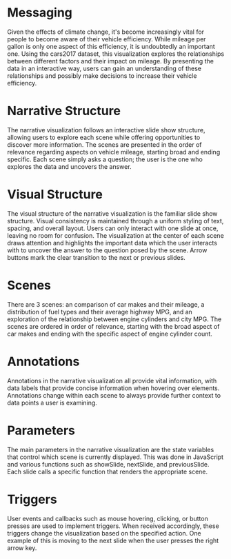 # Messaging

Given the effects of climate change, it's become increasingly vital for people to become aware of their vehicle efficiency. While mileage per gallon is only one aspect of this efficiency, it is undoubtedly an important one. Using the cars2017 dataset, this visualization explores the relationships between different factors and their impact on mileage. By presenting the data in an interactive way, users can gain an understanding of these relationships and possibly make decisions to increase their vehicle efficiency.

# Narrative Structure

The narrative visualization follows an interactive slide show structure, allowing users to explore each scene while offering opportunities to discover more information. The scenes are presented in the order of relevance regarding aspects on vehicle mileage, starting broad and ending specific. Each scene simply asks a question; the user is the one who explores the data and uncovers the answer.

# Visual Structure

The visual structure of the narrative visualization is the familiar slide show structure. Visual consistency is maintained through a uniform styling of text, spacing, and overall layout. Users can only interact with one slide at once, leaving no room for confusion. The visualization at the center of each scene draws attention and highlights the important data which the user interacts with to uncover the answer to the question posed by the scene. Arrow buttons mark the clear transition to the next or previous slides.

# Scenes

There are 3 scenes: an comparison of car makes and their mileage, a distribution of fuel types and their average highway MPG, and an exploration of the relationship between engine cylinders and city MPG. The scenes are ordered in order of relevance, starting with the broad aspect of car makes and ending with the specific aspect of engine cylinder count.

# Annotations

Annotations in the narrative visualization all provide vital information, with data labels that provide concise information when hovering over elements. Annotations change within each scene to always provide further context to data points a user is examining.

# Parameters

The main parameters in the narrative visualization are the state variables that control which scene is currently displayed. This was done in JavaScript and various functions such as showSlide, nextSlide, and previousSlide. Each slide calls a specific function that renders the appropriate scene.

# Triggers

User events and callbacks such as mouse hovering, clicking, or button presses are used to implement triggers. When received accordingly, these triggers change the visualization based on the specified action. One example of this is moving to the next slide when the user presses the right arrow key.

